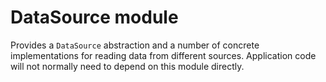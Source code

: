 # DataSource module

Provides a `DataSource` abstraction and a number of concrete implementations for
reading data from different sources. Application code will not normally need to
depend on this module directly.
